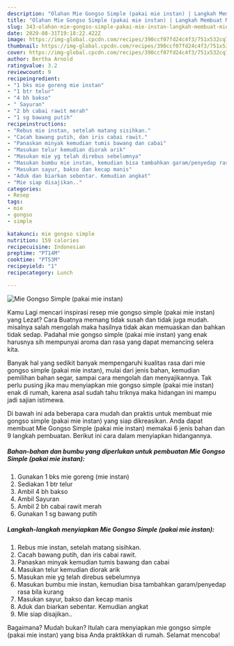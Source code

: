 ```yaml
---
description: "Olahan Mie Gongso Simple (pakai mie instan) | Langkah Membuat Mie Gongso Simple (pakai mie instan) Yang Lezat"
title: "Olahan Mie Gongso Simple (pakai mie instan) | Langkah Membuat Mie Gongso Simple (pakai mie instan) Yang Lezat"
slug: 343-olahan-mie-gongso-simple-pakai-mie-instan-langkah-membuat-mie-gongso-simple-pakai-mie-instan-yang-lezat
date: 2020-08-31T19:18:22.422Z
image: https://img-global.cpcdn.com/recipes/390ccf07fd24c4f3/751x532cq70/mie-gongso-simple-pakai-mie-instan-foto-resep-utama.jpg
thumbnail: https://img-global.cpcdn.com/recipes/390ccf07fd24c4f3/751x532cq70/mie-gongso-simple-pakai-mie-instan-foto-resep-utama.jpg
cover: https://img-global.cpcdn.com/recipes/390ccf07fd24c4f3/751x532cq70/mie-gongso-simple-pakai-mie-instan-foto-resep-utama.jpg
author: Bertha Arnold
ratingvalue: 3.2
reviewcount: 9
recipeingredient:
- "1 bks mie goreng mie instan"
- "1 btr telur"
- "4 bh bakso"
- " Sayuran"
- "2 bh cabai rawit merah"
- "1 sg bawang putih"
recipeinstructions:
- "Rebus mie instan, setelah matang sisihkan."
- "Cacah bawang putih, dan iris cabai rawit."
- "Panaskan minyak kemudian tumis bawang dan cabai"
- "Masukan telur kemudian diorak arik"
- "Masukan mie yg telah direbus sebelumnya"
- "Masukan bumbu mie instan, kemudian bisa tambahkan garam/penyedap rasa bila kurang"
- "Masukan sayur, bakso dan kecap manis"
- "Aduk dan biarkan sebentar. Kemudian angkat"
- "Mie siap disajikan.."
categories:
- Resep
tags:
- mie
- gongso
- simple

katakunci: mie gongso simple 
nutrition: 159 calories
recipecuisine: Indonesian
preptime: "PT14M"
cooktime: "PT53M"
recipeyield: "1"
recipecategory: Lunch

---
```



![Mie Gongso Simple (pakai mie instan)](https://img-global.cpcdn.com/recipes/390ccf07fd24c4f3/751x532cq70/mie-gongso-simple-pakai-mie-instan-foto-resep-utama.jpg)

Kamu Lagi mencari inspirasi resep mie gongso simple (pakai mie instan) yang Lezat? Cara Buatnya memang tidak susah dan tidak juga mudah. misalnya salah mengolah maka hasilnya tidak akan memuaskan dan bahkan tidak sedap. Padahal mie gongso simple (pakai mie instan) yang enak harusnya sih mempunyai aroma dan rasa yang dapat memancing selera kita.

Banyak hal yang sedikit banyak mempengaruhi kualitas rasa dari mie gongso simple (pakai mie instan), mulai dari jenis bahan, kemudian pemilihan bahan segar, sampai cara mengolah dan menyajikannya. Tak perlu pusing jika mau menyiapkan mie gongso simple (pakai mie instan) enak di rumah, karena asal sudah tahu triknya maka hidangan ini mampu jadi sajian istimewa.




Di bawah ini ada beberapa cara mudah dan praktis untuk membuat mie gongso simple (pakai mie instan) yang siap dikreasikan. Anda dapat membuat Mie Gongso Simple (pakai mie instan) memakai 6 jenis bahan dan 9 langkah pembuatan. Berikut ini cara dalam menyiapkan hidangannya.

<!--inarticleads1-->

##### Bahan-bahan dan bumbu yang diperlukan untuk pembuatan Mie Gongso Simple (pakai mie instan):

1. Gunakan 1 bks mie goreng (mie instan)
1. Sediakan 1 btr telur
1. Ambil 4 bh bakso
1. Ambil  Sayuran
1. Ambil 2 bh cabai rawit merah
1. Gunakan 1 sg bawang putih




<!--inarticleads2-->

##### Langkah-langkah menyiapkan Mie Gongso Simple (pakai mie instan):

1. Rebus mie instan, setelah matang sisihkan.
1. Cacah bawang putih, dan iris cabai rawit.
1. Panaskan minyak kemudian tumis bawang dan cabai
1. Masukan telur kemudian diorak arik
1. Masukan mie yg telah direbus sebelumnya
1. Masukan bumbu mie instan, kemudian bisa tambahkan garam/penyedap rasa bila kurang
1. Masukan sayur, bakso dan kecap manis
1. Aduk dan biarkan sebentar. Kemudian angkat
1. Mie siap disajikan..




Bagaimana? Mudah bukan? Itulah cara menyiapkan mie gongso simple (pakai mie instan) yang bisa Anda praktikkan di rumah. Selamat mencoba!
